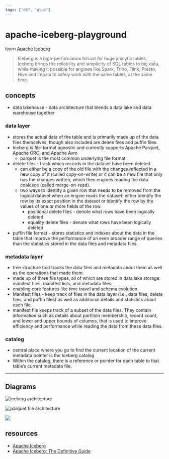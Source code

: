 ```yaml
---
tags: ["db", "glue"]
---
```


# apache-iceberg-playground

learn [Apache Iceberg](https://iceberg.apache.org/)

> Iceberg is a high-performance format for huge analytic tables. Iceberg brings the reliability and simplicity of SQL tables to big data, while making it possible for engines like Spark, Trino, Flink, Presto, Hive and Impala to safely work with the same tables, at the same time.


## concepts

- data lakehouse - data architecture that blends a data lake and data warehouse together

### data layer

- stores the actual data of the table and is primarily made up of the data files themselves, though also included are delete files and puffin files.
- Iceberg is file-format agnostic and currently supports Apache Parquet, Apache ORC, and Apache Avro
  - parquet is the most common underlying file format
- delete files - track which records in the dataset have been deleted
  - can either be a copy of the old file with the changes reflected in a new copy of it (called copy-on-write) or it can be a new file that only has the changes written, which then engines reading the data coalesce (called merge-on-read). 
  - two ways to identify a given row that needs to be removed from the logical dataset when an engine reads the dataset: either identify the row by its exact position in the dataset or identify the row by the values of one or more fields of the row.
    - positional delete files - denote what rows have been logically deleted
    - equality delete files - denote what rows have been logically deleted
- puffin file format - stores statistics and indexes about the data in the table that improve the performance of an even broader range of queries than the statistics stored in the data files and metadata files.

### metadata layer

- tree structure that tracks the data files and metadata about them as well as the operations that made them.
- made up of three file types, all of which are stored in data lake storage: manifest files, manifest lists, and metadata files
- enabling core features like time travel and schema evolution.
- Manifest files - keep track of files in the data layer (i.e., data files, delete files, and puffin files) as well as additional details and statistics about each file.
- manifest file keeps track of a subset of the data files. They contain information such as details about partition membership, record count, and lower and upper bounds of columns, that is used to improve efficiency and performance while reading the data from these data files.

### catalog

- central place where you go to find the current location of the current metadata pointer is the Iceberg catalog
- Within the catalog, there is a reference or pointer for each table to that table’s current metadata file.

---

## Diagrams

![iceberg architecture](https://www.evernote.com/shard/s1/sh/81d7554d-fa1c-4d1a-be1a-833b9df0cde3/u6hQptJNtZ33s_9_ZQlIalR4jICF6OteU-hx_8syAlDZuxG7Bmi4PuBA6Q/deep/0/image.png)

![parquet file architecture](https://www.evernote.com/shard/s1/sh/f4c5dc81-6f51-4635-8389-0fdd821afe5d/a0BbhK8nNbPYCKhMWtdAIcuTpUNpJqQrn9id2C1-TX2vmo_bUgqqYzK2Xg/deep/0/image.png)

![](https://www.evernote.com/shard/s1/sh/b749264e-d0ab-4592-8bf4-bb7b4ced5d24/yzCbADgRw2DFzIKviadqG2DDYWwg6gLsEb6bqGaxhEHOx0XAITrdMfv8TA/deep/0/image.png)

## resources

- [Apache Iceberg](https://iceberg.apache.org/)
- [Apache Iceberg: The Definitive Guide](https://learning.oreilly.com/library/view/apache-iceberg-the/9781098148614)